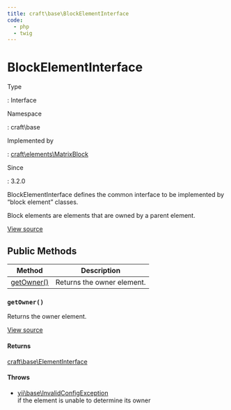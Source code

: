 ```yaml
---
title: craft\base\BlockElementInterface
code:
  - php
  - twig
---
```


# BlockElementInterface

Type

:   Interface

Namespace

:   craft\base

Implemented by

:   [craft\elements\MatrixBlock](craft-elements-matrixblock.md)

Since

:   3.2.0



BlockElementInterface defines the common interface to be implemented by “block element” classes.

Block elements are elements that are owned by a parent element.



[View source](https://github.com/craftcms/cms/blob/master/src/base/BlockElementInterface.php)






## Public Methods

| Method                                                            | Description
| ----------------------------------------------------------------- | --------------------------
| [getOwner()](craft-base-blockelementinterface.md#method-getowner) | Returns the owner element.

### `getOwner()`





Returns the owner element.




[View source](https://github.com/craftcms/cms/blob/master/src/base/BlockElementInterface.php#L28)



#### Returns

[craft\base\ElementInterface](craft-base-elementinterface.md)

#### Throws

- [yii\base\InvalidConfigException](https://www.yiiframework.com/doc/api/2.0/yii-base-invalidconfigexception)\
  if the element is unable to determine its owner








